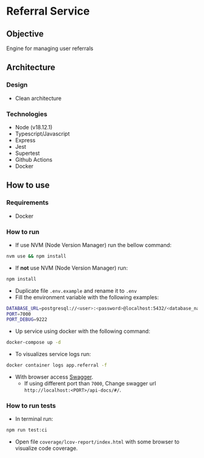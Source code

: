 # Referral Service

## Objective

Engine for managing user referrals

## Architecture

### Design

- Clean architecture

### Technologies

- Node (v18.12.1)
- Typescript/Javascript
- Express
- Jest
- Supertest
- Github Actions
- Docker

## How to use

### Requirements

- Docker

### How to run

- If use NVM (Node Version Manager) run the bellow command:

```bash
nvm use && npm install
```

- If **not** use NVM (Node Version Manager) run:

```bash
npm install
```

- Duplicate file `.env.example` and rename it to `.env`
- Fill the environment variable with the following examples:

```bash
DATABASE_URL=postgresql://<user>:<password>@localhost:5432/<database_name>
PORT=7000
PORT_DEBUG=9222
```

- Up service using docker with the following command:

```bash
docker-compose up -d
```

- To visualizes service logs run:

```bash
docker container logs app.referral -f
```

- With browser access [Swagger](http://localhost:7000/api-docs/#/).
  - If using different port than `7000`, Change swagger url `http://localhost:<PORT>/api-docs/#/`.

### How to run tests

- In terminal run:

```bash
npm run test:ci
```

- Open file `coverage/lcov-report/index.html` with some browser to visualize code coverage.
